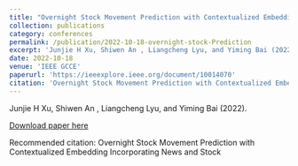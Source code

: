 ```yaml
---
title: "Overnight Stock Movement Prediction with Contextualized Embedding Incorporating News and Stock"
collection: publications
category: conferences
permalink: /publication/2022-10-18-overnight-stock-Prediction
excerpt: 'Junjie H Xu, Shiwen An , Liangcheng Lyu, and Yiming Bai (2022).'
date: 2022-10-18
venue: 'IEEE GCCE'
paperurl: 'https://ieeexplore.ieee.org/document/10014070'
citation: 'Overnight Stock Movement Prediction with Contextualized Embedding Incorporating News and Stock'
---
```

Junjie H Xu, Shiwen An , Liangcheng Lyu, and Yiming Bai (2022).

[Download paper here](https://ieeexplore.ieee.org/document/10014070)

Recommended citation: Overnight Stock Movement Prediction with Contextualized Embedding Incorporating News and Stock